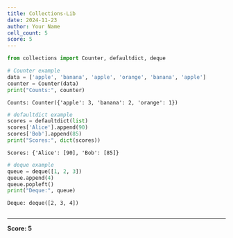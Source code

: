 ```yaml
---
title: Collections-Lib
date: 2024-11-23
author: Your Name
cell_count: 5
score: 5
---
```


```python
from collections import Counter, defaultdict, deque
```


```python
# Counter example
data = ['apple', 'banana', 'apple', 'orange', 'banana', 'apple']
counter = Counter(data)
print("Counts:", counter)
```

    Counts: Counter({'apple': 3, 'banana': 2, 'orange': 1})



```python
# defaultdict example
scores = defaultdict(list)
scores['Alice'].append(90)
scores['Bob'].append(85)
print("Scores:", dict(scores))
```

    Scores: {'Alice': [90], 'Bob': [85]}



```python
# deque example
queue = deque([1, 2, 3])
queue.append(4)
queue.popleft()
print("Deque:", queue)
```

    Deque: deque([2, 3, 4])



```python

```


---
**Score: 5**
